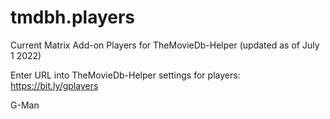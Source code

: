 # tmdbh.players

Current Matrix Add-on Players for TheMovieDb-Helper (updated as of July 1 2022)

Enter URL into TheMovieDb-Helper settings for players: https://bit.ly/gplayers

G-Man
